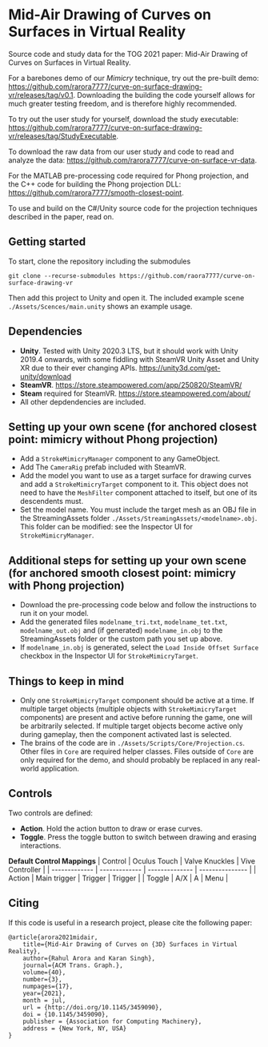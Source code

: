# Mid-Air Drawing of Curves on Surfaces in Virtual Reality
Source code and study data for the TOG 2021 paper: Mid-Air Drawing of Curves on Surfaces in Virtual Reality.

For a barebones demo of our _Mimicry_ technique, try out the pre-built demo: https://github.com/rarora7777/curve-on-surface-drawing-vr/releases/tag/v0.1. Downloading the building the code yourself allows for much greater testing freedom, and is therefore highly recommended.

To try out the user study for yourself, download the study executable: https://github.com/rarora7777/curve-on-surface-drawing-vr/releases/tag/StudyExecutable.

To download the raw data from our user study and code to read and analyze the data: https://github.com/rarora7777/curve-on-surface-vr-data.

For the MATLAB pre-processing code required for Phong projection, and the C++ code for building the Phong projection DLL: https://github.com/rarora7777/smooth-closest-point.

To use and build on the C#/Unity source code for the projection techniques described in the paper, read on.


## Getting started
To start, clone the repository including the submodules
```
git clone --recurse-submodules https://github.com/raora7777/curve-on-surface-drawing-vr
```
Then add this project to Unity and open it. The included example scene `./Assets/Scences/main.unity` shows an example usage.

## Dependencies
- **Unity**. Tested with Unity 2020.3 LTS, but it should work with Unity 2019.4 onwards, with some fiddling with SteamVR Unity Asset and Unity XR due to their ever changing APIs. https://unity3d.com/get-unity/download
- **SteamVR**. https://store.steampowered.com/app/250820/SteamVR/
- **Steam** required for SteamVR. https://store.steampowered.com/about/
- All other depdendencies are included.

## Setting up your own scene (for anchored closest point: mimicry without Phong projection)
- Add a `StrokeMimicryManager` component to any GameObject.
- Add The `CameraRig` prefab included with SteamVR.
- Add the model you want to use as a target surface for drawing curves and add a `StrokeMimicryTarget` component to it. This object does not need to have the `MeshFilter` component attached to itself, but one of its descendents must.
- Set the model name. You must include the target mesh as an OBJ file in the StreamingAssets folder `./Assets/StreamingAssets/<modelname>.obj`. This folder can be modified: see the Inspector UI for `StrokeMimicryManager`.

## Additional steps for setting up your own scene (for anchored smooth closest point: mimicry with Phong projection)
- Download the pre-processing code below and follow the instructions to run it on your model.
- Add the generated files `modelname_tri.txt`, `modelname_tet.txt`, `modelname_out.obj` and (if generated) `modelname_in.obj` to the StreamingAssets folder or the custom path you set up above.
- If `modelname_in.obj` is generated, select the `Load Inside Offset Surface` checkbox in the Inspector UI for `StrokeMimicryTarget`.

## Things to keep in mind
- Only one `StrokeMimicryTarget` component should be active at a time. If multiple target objects (multiple objects with `StrokeMimicryTarget` components) are present and active before running the game, one will be arbitrarily selected. If multiple target objects become active only during gameplay, then the component activated last is selected.
- The brains of the code are in `./Assets/Scripts/Core/Projection.cs`. Other files in `Core` are required helper classes. Files outside of `Core` are only required for the demo, and should probably be replaced in any real-world application.

## Controls
Two controls are defined:
- **Action**. Hold the action button to draw or erase curves.
- **Toggle**. Press the toggle button to switch between drawing and erasing interactions.

**Default Control Mappings**
| Control       | Oculus Touch  | Valve Knuckles | Vive Controller |
| ------------- | ------------- | -------------- | --------------- |
| Action        | Main trigger  | Trigger        | Trigger         |
| Toggle        | A/X           | A              | Menu            |

## Citing

If this code is useful in a research project, please cite the following paper:
```
@article{arora2021midair,
	title={Mid-Air Drawing of Curves on {3D} Surfaces in Virtual Reality}, 
	author={Rahul Arora and Karan Singh},
	journal={ACM Trans. Graph.},
	volume={40},
	number={3},
	numpages={17},
	year={2021},
	month = jul,
	url = {http://doi.org/10.1145/3459090},
	doi = {10.1145/3459090},
	publisher = {Association for Computing Machinery},
	address = {New York, NY, USA}
}
```
